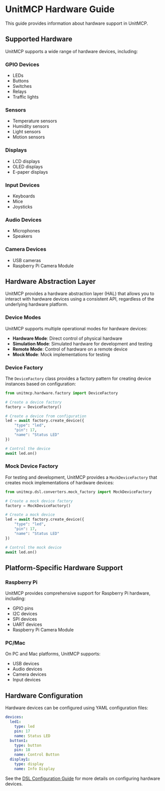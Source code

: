 # UnitMCP Hardware Guide

This guide provides information about hardware support in UnitMCP.

## Supported Hardware

UnitMCP supports a wide range of hardware devices, including:

### GPIO Devices
- LEDs
- Buttons
- Switches
- Relays
- Traffic lights

### Sensors
- Temperature sensors
- Humidity sensors
- Light sensors
- Motion sensors

### Displays
- LCD displays
- OLED displays
- E-paper displays

### Input Devices
- Keyboards
- Mice
- Joysticks

### Audio Devices
- Microphones
- Speakers

### Camera Devices
- USB cameras
- Raspberry Pi Camera Module

## Hardware Abstraction Layer

UnitMCP provides a hardware abstraction layer (HAL) that allows you to interact with hardware devices using a consistent API, regardless of the underlying hardware platform.

### Device Modes

UnitMCP supports multiple operational modes for hardware devices:

- **Hardware Mode**: Direct control of physical hardware
- **Simulation Mode**: Simulated hardware for development and testing
- **Remote Mode**: Control of hardware on a remote device
- **Mock Mode**: Mock implementations for testing

### Device Factory

The `DeviceFactory` class provides a factory pattern for creating device instances based on configuration:

```python
from unitmcp.hardware.factory import DeviceFactory

# Create a device factory
factory = DeviceFactory()

# Create a device from configuration
led = await factory.create_device({
    "type": "led",
    "pin": 17,
    "name": "Status LED"
})

# Control the device
await led.on()
```

### Mock Device Factory

For testing and development, UnitMCP provides a `MockDeviceFactory` that creates mock implementations of hardware devices:

```python
from unitmcp.dsl.converters.mock_factory import MockDeviceFactory

# Create a mock device factory
factory = MockDeviceFactory()

# Create a mock device
led = await factory.create_device({
    "type": "led",
    "pin": 17,
    "name": "Status LED"
})

# Control the mock device
await led.on()
```

## Platform-Specific Hardware Support

### Raspberry Pi

UnitMCP provides comprehensive support for Raspberry Pi hardware, including:

- GPIO pins
- I2C devices
- SPI devices
- UART devices
- Raspberry Pi Camera Module

### PC/Mac

On PC and Mac platforms, UnitMCP supports:

- USB devices
- Audio devices
- Camera devices
- Input devices

## Hardware Configuration

Hardware devices can be configured using YAML configuration files:

```yaml
devices:
  led1:
    type: led
    pin: 17
    name: Status LED
  button1:
    type: button
    pin: 18
    name: Control Button
  display1:
    type: display
    name: Info Display
```

See the [DSL Configuration Guide](../dsl/README.md) for more details on configuring hardware devices.
